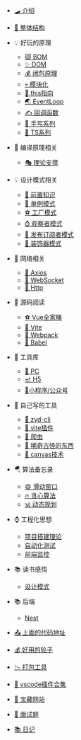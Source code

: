 - [🛹 介绍](/README.md)
- [🛑 整体结构](/blog/docsify.md)

- 💡  好玩的原理
  - [😾 BOM](/blog/eng/bom.md)
  - [✨ DOM](/blog/eng/dom.md)
  - [💰 闭包原理](/blog/eng/bibao.md)
  - [💀 模块化](/blog/eng/mokuai.md)
  - [🥳 this指向](/blog/eng/this.md)
  - [🌏 EventLoop](/blog/eng/eventLoop.md)
  - [✍️ 回调函数](/blog/eng/callback.md)
  - [🎃 手写系列](/blog/eng/shouxie.md)
  - [🔀 TS系列](/blog/eng/ts.md)

- 🎂   编译原理相关
  - [🎭 理论支撑](/blog/bianyi/lilun.md)

- 💡  设计模式相关
  - [🚀 前置知识](/blog/sheji/pre.md)
  - [🐻 单例模式](/blog/sheji/single.md)
  - [⚽ 工厂模式](/blog/sheji/factory.md)
  - [⌚ 观察者模式](/blog/sheji/watch.md)
  - [🛑 发布订阅者模式](/blog/sheji/fubu.md)
  - [🛶 装饰器模式](/blog/sheji/zs.md)

- 🍰   网络相关
  - [🚀 Axios](/blog/wangluo/axios.md)
  - [🐻 WebSocket](/blog/wangluo/websocket.md)
  - [🎁  Http](/blog/wangluo/http.md)


- 🎌 源码阅读
  - [⚽ Vue全家桶](/blog/yuanma/vue3.md)
  - [🐻 Vite](/blog/yuanma/vite.md)
  - [👋  Webpack](/blog/yuanma/webpack.md)
  - [🚀 Babel](/blog/yuanma/babel.md)

- 🌋 工具库
  - [👨 PC](/blog/utils/pc.md)
  - [🪔 H5](/blog/utils/h5.md)
  - [🍂小程序/公众号](/blog/utils/wx.md)

- 🛶 自己写的工具
  - [🌱 zyd-cli](/blog/utils/cli.md)
  - [🐰 vite插件](/blog/utils/vitePlugin.md)
  - [👋 爬虫](/blog/utils/pachong.md)
  - [👋 稀奇古怪的东西](/blog/utils/play.md)
  - [👋 canvas技术](/blog/utils/canvas.md)

- 🪂 算法备忘录
  - [😄 滑动窗口](/blog/suanfa/huadong.md)
  - [🔥 贪心算法](/blog/suanfa/tanxin.md)
  - [🕉️ 动态规划](/blog/suanfa/dongtai.md)

- ⌚ 工程化思想
  - [项目搭建理论](/blog/gongcheng/init.md)
  - [自动化测试](/blog/gongcheng/autoTest.md)
  - [前端监控](/blog/gongcheng/maidian.md)

- 📚 读书感悟
  - [设计模式](/blog/book/sjms.md)

- 📚 后端
  - [Nest](/blog/houduan/nest.md)

- [📤 上面的代码地址](/blog/common/code.md)

- [💰 好用的轮子](/blog/common/lunzi.md)

- [📉 打包工具](/blog/common/build.md)

- [📅 vscode插件合集](/blog/common/vscode.md)

- [🐯 宝藏网站](/blog/common/wangzhan.md)

- [🐯 面试题](/blog/common/mianshi.md)



- [📚 日记](/blog/riji/riji.md)

